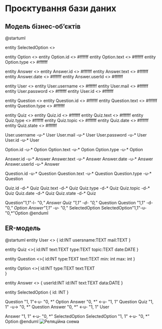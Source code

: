 # Проєктування бази даних

## Модель бізнес-обʼєктів

@startuml
  
  entity SelectedOption <<ENTITY>>

  entity Option <<ENTITY>>
  entity Option.id <<NUMBER>> #ffffff
  entity Option.text <<TEXT>> #ffffff
  entity Option.type <<TEXT>> #ffffff

  entity Answer <<ENTITY>>
  entity Answer.id <<NUMBER>> #ffffff
  entity Answer.text <<TEXT>> #ffffff
  entity Answer.date <<DATE>> #ffffff
  entity Answer.userId <<NUMBER>> #ffffff
   
  entity User <<ENTITY>>
  entity User.username <<TEXT>> #ffffff
  entity User.mail <<TEXT>> #ffffff
  entity User.password <<TEXT>> #ffffff
  entity User.id <<NUMBER>> #ffffff

  entity Question <<ENTITY>>
  entity Question.id <<NUMBER>> #ffffff
  entity Question.text <<TEXT>> #ffffff
  entity Question.type <<TEXT>> #ffffff

  entity Quiz <<ENTITY>>
  entity Quiz.id <<NUMBER>> #ffffff
  entity Quiz.text <<TEXT>> #ffffff
  entity Quiz.type <<TEXT>> #ffffff
  entity Quiz.topic <<TEXT>> #ffffff
  entity Quiz.date <<DATE>> #ffffff
	entity Quiz.state <<TEXT>> #ffffff
  
  User.username -u-* User
  User.mail -u-* User
  User.password -u-* User
  User.id -u-* User

 

  Option.id -u-* Option
  Option.text -u-* Option
  Option.type -u-* Option

  Answer.id -u-* Answer
  Answer.text -u-* Answer
  Answer.date -u-* Answer
  Answer.userId -u-* Answer
  
  Question.id -u-* Question
  Question.text -u-* Question
  Question.type -u-* Question

  Quiz.id -d-* Quiz
  Quiz.text -d-* Quiz
  Quiz.type -d-* Quiz
  Quiz.topic -d-* Quiz
  Quiz.date -d-* Quiz
	Quiz.state -d-* Quiz


  
  Question"1,1"-l- "0,*" Answer
  Quiz "1,1" -d- "0,*" Question
  Question "1,1" -d- "0,*" Option
  Answer"1,1" -u- "0,*" SelectedOption
  SelectedOption"1,1"-u- "0,*"Option
@enduml

## ER-модель

@startuml
	entity User <<ENTITY>> {
    id:INT
    usersname:TEXT
    mail:TEXT
  }
  
  
  entity Quiz <<ENTITY>>{
    id:INT
    text:TEXT
    type:TEXT
    topic:TEXT
    date:DATE
  }
  
  entity Question <<ENTITY>>{
    id:INT
    type:TEXT
    text:TEXT
    min: int
    max: int
  }

  entity Option <<ENTITY>>{
		id:INT
    type:TEXT
    text:TEXT    
	}

  entity Answer <<ENTITY>> {
    userId:INT
    id:INT
    text:TEXT
    data:DATE
  }
  
  entity SelectedOption {
		id: INT
  }

  Question "1, 1"<-u- "0, *" Option
  Answer "0, *" <-u- "1, 1" Question
  Quiz "1, 1" -u-> "0, *" Question
  Answer "0, *" <-u- "1, 1" User
 
  
  Answer "1, 1" <-u- "0, *" SelectedOption
  SelectedOption "1, 1" <-u- "0, *" Option
@enduml
![Реляційна схема](https://user-images.githubusercontent.com/89361346/209463050-e4a66fb2-72d0-4b6a-8ff7-8afc797e15c1.png)
